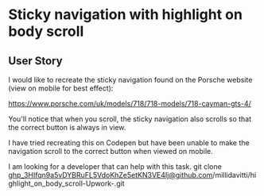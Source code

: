 # Sticky navigation with highlight on body scroll

## User Story

I would like to recreate the sticky navigation found on the Porsche website (view on mobile for best effect):

https://www.porsche.com/uk/models/718/718-models/718-cayman-gts-4/

You'll notice that when you scroll, the sticky navigation also scrolls so that the correct button is always in view.

I have tried recreating this on Codepen but have been unable to make the navigation scroll to the correct button when viewed on mobile.

I am looking for a developer that can help with this task.
git clone 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@github.com/millidavitti/highlight_on_body_scroll-Upwork-.git
